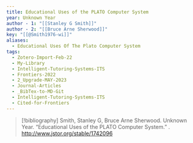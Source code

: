 ```yaml
---
title: Educational Uses of the PLATO Computer System
year: Unknown Year
author - 1: "[[Stanley G Smith]]"
author - 2: "[[Bruce Arne Sherwood]]"
key: "[[@Smith1976-wi]]"
aliases:
  - Educational Uses Of The Plato Computer System
tags:
  - Zotero-Import-Feb-22
  - My-Library
  - Intelligent-Tutoring-Systems-ITS
  - Frontiers-2022
  - 2_Upgrade-MAY-2023
  - Journal-Articles
  - _BibTex-to-MD-Git
  - Intelligent-Tutoring-Systems-ITS
  - Cited-for-Frontiers
---
```


> [!bibliography]
> Smith, Stanley G, Bruce Arne Sherwood. Unknown Year. “Educational Uses of the PLATO Computer System.” . http://www.jstor.org/stable/1742096